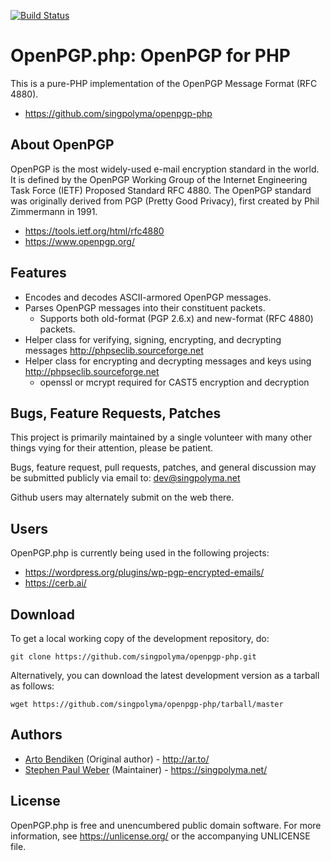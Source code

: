 [![Build Status](https://travis-ci.org/singpolyma/openpgp-php.svg?branch=master)](https://travis-ci.org/singpolyma/openpgp-php)

OpenPGP.php: OpenPGP for PHP
============================

This is a pure-PHP implementation of the OpenPGP Message Format (RFC 4880).

* <https://github.com/singpolyma/openpgp-php>

About OpenPGP
-------------

OpenPGP is the most widely-used e-mail encryption standard in the world. It
is defined by the OpenPGP Working Group of the Internet Engineering Task
Force (IETF) Proposed Standard RFC 4880. The OpenPGP standard was originally
derived from PGP (Pretty Good Privacy), first created by Phil Zimmermann in
1991.

* <https://tools.ietf.org/html/rfc4880>
* <https://www.openpgp.org/>

Features
--------

* Encodes and decodes ASCII-armored OpenPGP messages.
* Parses OpenPGP messages into their constituent packets.
  * Supports both old-format (PGP 2.6.x) and new-format (RFC 4880) packets.
* Helper class for verifying, signing, encrypting, and decrypting messages <http://phpseclib.sourceforge.net>
* Helper class for encrypting and decrypting messages and keys using <http://phpseclib.sourceforge.net>
  * openssl or mcrypt required for CAST5 encryption and decryption

Bugs, Feature Requests, Patches
-------------------------------

This project is primarily maintained by a single volunteer with many other
things vying for their attention, please be patient.

Bugs, feature request, pull requests, patches, and general discussion may
be submitted publicly via email to: dev@singpolyma.net

Github users may alternately submit on the web there.

Users
-----

OpenPGP.php is currently being used in the following projects:

* <https://wordpress.org/plugins/wp-pgp-encrypted-emails/>
* <https://cerb.ai/>

Download
--------

To get a local working copy of the development repository, do:

    git clone https://github.com/singpolyma/openpgp-php.git

Alternatively, you can download the latest development version as a tarball
as follows:

    wget https://github.com/singpolyma/openpgp-php/tarball/master

Authors
-------

* [Arto Bendiken](mailto:arto.bendiken@gmail.com) (Original author) - <http://ar.to/>
* [Stephen Paul Weber](mailto:singpolyma@singpolyma.net) (Maintainer) - <https://singpolyma.net/>

License
-------

OpenPGP.php is free and unencumbered public domain software. For more
information, see <https://unlicense.org/> or the accompanying UNLICENSE file.
